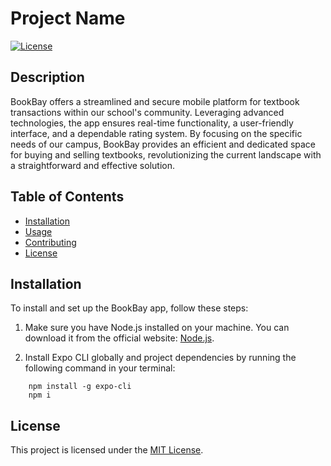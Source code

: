 # Project Name

[![License](https://img.shields.io/badge/license-MIT-blue.svg)](LICENSE)

## Description

BookBay offers a streamlined and secure mobile platform for textbook transactions within our school's community. Leveraging advanced technologies, the app ensures real-time functionality, a user-friendly interface, and a dependable rating system. By focusing on the specific needs of our campus, BookBay provides an efficient and dedicated space for buying and selling textbooks, revolutionizing the current landscape with a straightforward and effective solution.

## Table of Contents

- [Installation](#installation)
- [Usage](#usage)
- [Contributing](#contributing)
- [License](#license)

## Installation

To install and set up the BookBay app, follow these steps:

1. Make sure you have Node.js installed on your machine. You can download it from the official website: [Node.js](https://nodejs.org/).

2. Install Expo CLI globally and project dependencies by running the following command in your terminal:
```
	npm install -g expo-cli
	npm i
```

## License

This project is licensed under the [MIT License](LICENSE).
